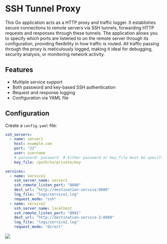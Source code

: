 # SSH Tunnel Proxy

This Go application acts as a HTTP proxy and traffic logger. It establishes secure connections to remote servers via SSH tunnels, forwarding HTTP requests and responses through these tunnels. The application allows you to specify which ports are listened to on the remote server through its configuration, providing flexibility in how traffic is routed. All traffic passing through the proxy is meticulously logged, making it ideal for debugging, security analysis, or monitoring network activity.

## Features

- Multiple service support
- Both password and key-based SSH authentication
- Request and response logging
- Configuration via YAML file

## Configuration

Create a `config.yaml` file:

```yaml
ssh_servers:
  - name: server1
    host: example.com
    port: "22"
    user: username
    # password: password  # Either password or key_file must be specified
    key_file: /path/to/private/key

services:
  - name: service1
    ssh_server_name: server1
    ssh_remote_listen_port: "8080"
    dest_url: "http://destination-service:8080"
    log_file: "logs/service1.log"
    request_mode: "ssh"
  - name: service2
    ssh_server_name: localhost
    ssh_remote_listen_port: "8081"
    dest_url: "http://destination-service-2:8080"
    log_file: "logs/service2.log"
    request_mode: "direct"
```

![](https://asdertasd.site/counter/go_ssh_proxy_logger?a=1)